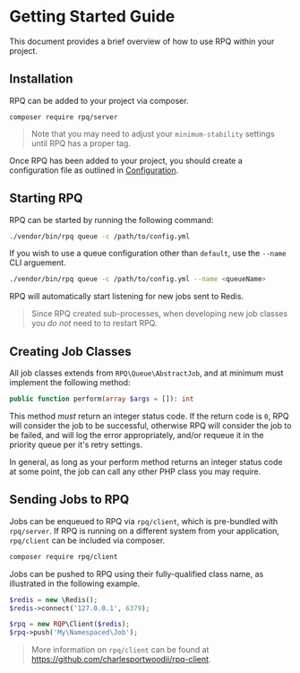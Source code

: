 # Getting Started Guide

This document provides a brief overview of how to use RPQ within your project.

## Installation

RPQ can be added to your project via composer.

```
composer require rpq/server
```

> Note that you may need to adjust your `minimum-stability` settings until RPQ has a proper tag.

Once RPQ has been added to your project, you should create a configuration file as outlined in [Configuration](Configuration.md).

## Starting RPQ

RPQ can be started by running the following command:

```bash
./vendor/bin/rpq queue -c /path/to/config.yml
```

If you wish to use a queue configuration other than `default`, use the `--name` CLI arguement.

```bash
./vendor/bin/rpq queue -c /path/to/config.yml --name <queueName>
```

RPQ will automatically start listening for new jobs sent to Redis.

> Since RPQ created sub-processes, when developing new job classes you _do not_ need to to restart RPQ.

## Creating Job Classes

All job classes extends from `RPQ\Queue\AbstractJob`, and at minimum must implement the following method:

```php
public function perform(array $args = []): int
```

This method _must_ return an integer status code. If the return code is `0`, RPQ will consider the job to be successful, otherwise RPQ will consider the job to be failed, and will log the error appropriately, and/or requeue it in the priority queue per it's retry settings.

In general, as long as your perform method returns an integer status code at some point, the job can call any other PHP class you may require.

## Sending Jobs to RPQ

Jobs can be enqueued to RPQ via  `rpq/client`, which is pre-bundled with `rpq/server`. If RPQ is running on a different system from your application, `rpq/client` can be included via composer.

```bash
composer require rpq/client
```

Jobs can be pushed to RPQ using their fully-qualified class name, as illustrated in the following example.

```php
$redis = new \Redis();
$redis->connect('127.0.0.1', 6379);

$rpq = new RQP\Client($redis);
$rpq->push('My\Namespaced\Job');
```

> More information on `rpq/client` can be found at https://github.com/charlesportwoodii/rpq-client.